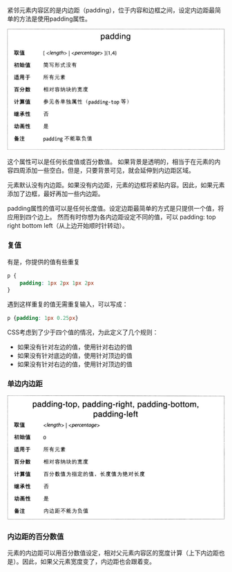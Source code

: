 紧邻元素内容区的是内边距（padding），位于内容和边框之间，设定内边距最简单的方法是使用padding属性。

![](padding.png)

这个属性可以是任何长度值或百分数值。
如果背景是透明的，相当于在元素的内容四周添加一些空白。但是，只要背景可见，就会延伸到内边距区域。

元素默认没有内边距。如果没有内边距，元素的边框将紧贴内容。因此，如果元素添加了边框，最好再加一些内边距。

padding属性的值可以是任何长度值。设定边距最简单的方式是只提供一个值，将应用到四个边上。
然而有时你想为各内边距设定不同的值，可以 padding: top right bottom left（从上边开始顺时针转动）。

### 复值
有是，你提供的值有些重复
```CSS
p {
    padding: 1px 2px 1px 2px
}
```
遇到这样重复的值无需重复输入，可以写成：
```CSS
p {padding: 1px 0.25px}
```

CSS考虑到了少于四个值的情况，为此定义了几个规则：
* 如果没有针对左边的值，使用针对右边的值
* 如果没有针对底边的值，使用针对顶边的值
* 如果没有针对右边的值，使用针对顶边的值

### 单边内边距
![](单边内边距.png)

### 内边距的百分数值
元素的内边距可以用百分数值设定，相对父元素内容区的宽度计算（上下内边距也是）。因此，如果父元素宽度变了，内边距也会跟着变。
